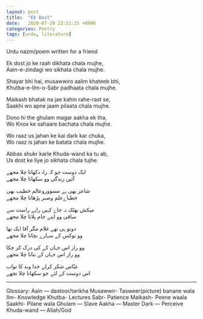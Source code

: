 ```yaml
---
layout: post
title:  "Ek Dost"
date:   2020-07-20 22:21:25 +0900
categories: Poetry
tags: [urdu, literature]
---
```


Urdu nazm/poem written for a friend

Ek dost jo ke raah dikhata chala mujhe,  
Aain-e-zindagi wo sikhata chala mujhe.  

Shayar bhi hai, musawwiro aalim khateeb bhi,  
Khutba-e-Ilm-o-Sabr padhaata chala mujhe.  

Maikash bhatak na jae kahin rahe-rast se,  
Saakhi wo apne jaam pilaata chala mujhe.  

Dono hi the ghulam magar aakha ek tha,  
Wo Knox ke sahaare bachata chala mujhe.  
  
Wo raaz us jahan ke kai dark kar chuka,  
Wo raaz is jahan ke batata chala mujhe.  
  
Abbas shukr karle Khuda-wand ka tu ab,  
Us dost ke liye jo sikhata chala tujhe.  

ایک دوست جو کہ راہ دکھاتا چلا مجھے  
آئین زندگی وو سکھاتا چلا مجھے  
  
شاعر بھی ہے مسووروعالم خطیب بھی  
خطباےعلم وصبر پڑھاتا چلا مجھے  
  
میکش بھٹک نہ جاۓ کہیں راہے راست سے  
ساقی وو اپنے جام پلاتا چلا مجھے  
  
دونو ہی تھے غلام مگر آقا ایک تھا  
وو نوکس کے سہارے بچاتا چلا مجھے  
  
وو راز اس جہاں کے کی درک کر چکا  
وو راز اس جہاں کے بتاتا چلا مجھے  
  
عبّاس شکر کرلے خدا وند کا تواب  
اس دوست کے لئے جو سکھاتا چلا تجھے    
  
<hr />
Glossary:  
Aain — dastoor/tarikha  
Musawwir- Tasweer(picture) banane wala
Ilm- Knowledge  
Khutba- Lectures    
Sabr- Patience  
Maikash- Peene waala  
Saakhi- Pilane wala  
Ghulam — Slave  
Aakha — Master  
Dark — Perceive  
Khuda-wand — Allah/God  